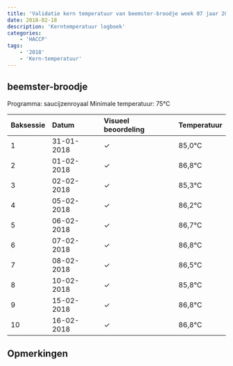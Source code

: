 ```yaml
---
title: 'Validatie kern temperatuur van beemster-broodje week 07 jaar 2018'
date: 2018-02-18
description: 'Kerntemperatuur logboek'
categories:
    - 'HACCP'
tags:
    - '2018'
    - 'Kern-temperatuur'
---
```


## beemster-broodje

Programma: saucijzenroyaal
Minimale temperatuur: 75°C

| Baksessie | Datum | Visueel beoordeling | Temperatuur |
|:---|:---|:---|:---|
| 1 | 31-01-2018 | &check; | 85,0°C |
| 2 | 01-02-2018 | &check; | 86,8°C |
| 3 | 02-02-2018 | &check; | 85,3°C |
| 4 | 05-02-2018 | &check; | 86,2°C |
| 5 | 06-02-2018 | &check; | 86,7°C |
| 6 | 07-02-2018 | &check; | 86,8°C |
| 7 | 08-02-2018 | &check; | 86,5°C |
| 8 | 10-02-2018 | &check; | 85,8°C |
| 9 | 15-02-2018 | &check; | 86,8°C |
| 10 | 16-02-2018 | &check; | 86,8°C |

## Opmerkingen


